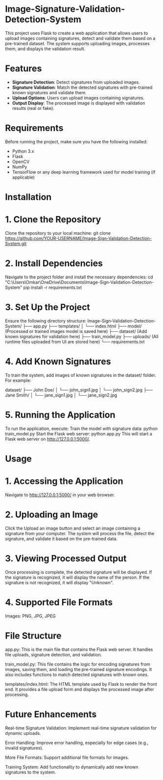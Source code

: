 # Image-Signature-Validation-Detection-System

This project uses Flask to create a web application that allows users to upload images containing signatures, detect and validate them based on a pre-trained dataset. The system supports uploading images, processes them, and displays the validation result.

# Features

- **Signature Detection**: Detect signatures from uploaded images.
- **Signature Validation**: Match the detected signatures with pre-trained known signatures and validate them.
- **Upload Options**: Users can upload images containing signatures.
- **Output Display**: The processed image is displayed with validation results (real or fake).

# Requirements

Before running the project, make sure you have the following installed:

- Python 3.x
- Flask
- OpenCV
- NumPy
- TensorFlow or any deep learning framework used for model training (if applicable)

# Installation

#  1. Clone the Repository

Clone the repository to your local machine:
git clone https://github.com/YOUR-USERNAME/Image-Sign-Validation-Detection-System.git

# 2. Install Dependencies
Navigate to the project folder and install the necessary dependencies:
cd "C:\Users\Omkar\OneDrive\Documents\Image-Sign-Validation-Detection-System"
pip install -r requirements.txt

# 3. Set Up the Project
Ensure the following directory structure:
Image-Sign-Validation-Detection-System/
├── app.py
├── templates/
│   └── index.html
├── model/ (Processed or trained images model is saved here)
├── dataset/ (Add known signatures for validation here)
├── train_model.py
├── uploads/ (All runtime files uploaded from UI are stored here)
└── requirements.txt

# 4. Add Known Signatures
To train the system, add images of known signatures in the dataset/ folder. For example:

dataset/
├── John Doe/
│   └── john_sign1.jpg
│   └── john_sign2.jpg
├── Jane Smith/
│   └── jane_sign1.jpg
│   └── jane_sign2.jpg

# 5. Running the Application
To run the application, execute:
Train the model with signature data:
python train_model.py
Start the Flask web server:
python app.py
This will start a Flask web server on http://127.0.0.1:5000/.

# Usage
# 1. Accessing the Application
Navigate to http://127.0.0.1:5000/ in your web browser.

# 2. Uploading an Image
Click the Upload an image button and select an image containing a signature from your computer. The system will process the file, detect the signature, and validate it based on the pre-trained data.

# 3. Viewing Processed Output
Once processing is complete, the detected signature will be displayed. If the signature is recognized, it will display the name of the person. If the signature is not recognized, it will display "Unknown".

# 4. Supported File Formats
Images: PNG, JPG, JPEG

# File Structure
app.py: This is the main file that contains the Flask web server. It handles file uploads, signature detection, and validation.

train_model.py: This file contains the logic for encoding signatures from images, saving them, and loading the pre-trained signature encodings. It also includes functions to match detected signatures with known ones.

templates/index.html: The HTML template used by Flask to render the front end. It provides a file upload form and displays the processed image after processing.

# Future Enhancements
Real-time Signature Validation: Implement real-time signature validation for dynamic uploads.

Error Handling: Improve error handling, especially for edge cases (e.g., invalid signatures).

More File Formats: Support additional file formats for images.

Training System: Add functionality to dynamically add new known signatures to the system.
